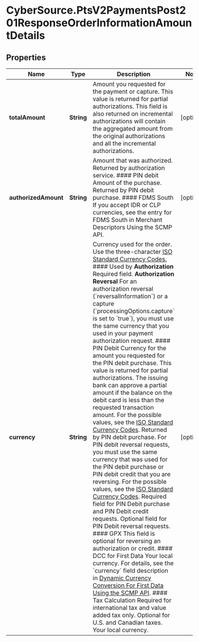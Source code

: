 # CyberSource.PtsV2PaymentsPost201ResponseOrderInformationAmountDetails

## Properties
Name | Type | Description | Notes
------------ | ------------- | ------------- | -------------
**totalAmount** | **String** | Amount you requested for the payment or capture.  This value is returned for partial authorizations. This field is also returned on incremental authorizations will contain the aggregated amount from the original authorizations and all the incremental authorizations.  | [optional] 
**authorizedAmount** | **String** | Amount that was authorized.  Returned by authorization service.  #### PIN debit Amount of the purchase.  Returned by PIN debit purchase.  #### FDMS South If you accept IDR or CLP currencies, see the entry for FDMS South in Merchant Descriptors Using the SCMP API.  | [optional] 
**currency** | **String** | Currency used for the order. Use the three-character [ISO Standard Currency Codes.](http://apps.cybersource.com/library/documentation/sbc/quickref/currencies.pdf)  #### Used by **Authorization** Required field.  **Authorization Reversal** For an authorization reversal (&#x60;reversalInformation&#x60;) or a capture (&#x60;processingOptions.capture&#x60; is set to &#x60;true&#x60;), you must use the same currency that you used in your payment authorization request.  #### PIN Debit Currency for the amount you requested for the PIN debit purchase. This value is returned for partial authorizations. The issuing bank can approve a partial amount if the balance on the debit card is less than the requested transaction amount. For the possible values, see the [ISO Standard Currency Codes](https://developer.cybersource.com/library/documentation/sbc/quickref/currencies.pdf). Returned by PIN debit purchase.  For PIN debit reversal requests, you must use the same currency that was used for the PIN debit purchase or PIN debit credit that you are reversing. For the possible values, see the [ISO Standard Currency Codes](https://developer.cybersource.com/library/documentation/sbc/quickref/currencies.pdf).  Required field for PIN Debit purchase and PIN Debit credit requests. Optional field for PIN Debit reversal requests.  #### GPX This field is optional for reversing an authorization or credit.  #### DCC for First Data Your local currency. For details, see the &#x60;currency&#x60; field description in [Dynamic Currency Conversion For First Data Using the SCMP API](http://apps.cybersource.com/library/documentation/dev_guides/DCC_FirstData_SCMP/DCC_FirstData_SCMP_API.pdf).  #### Tax Calculation Required for international tax and value added tax only. Optional for U.S. and Canadian taxes. Your local currency.  | [optional] 


